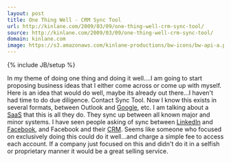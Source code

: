 ```yaml
---
layout: post
title: One Thing Well - CRM Sync Tool
url: http://kinlane.com/2009/03/09/one-thing-well-crm-sync-tool/
source: http://kinlane.com/2009/03/09/one-thing-well-crm-sync-tool/
domain: kinlane.com
image: https://s3.amazonaws.com/kinlane-productions/bw-icons/bw-api-a.png
---
```

{% include JB/setup %}

<p>
     In my theme of doing one thing and doing it well....I am going to start proposing business ideas that I either come across or come up with myself. Here is an idea that would do well, maybe its already out there...I haven't had time to do due diligence. Contact Sync Tool. Now I know this exists in several formats, between Outlook and <a class="zem_slink" title="Google" rel="homepage" href="http://google.com">Google</a>, etc. I am talking about a <a class="zem_slink" title="Software as a service" rel="wikipedia" href="http://en.wikipedia.org/wiki/Software_as_a_service">SaaS</a> that this is all they do. They sync up between all known major and minor systems. I have seen people asking of sync between <a class="zem_slink" title="LinkedIn" rel="homepage" href="http://www.linkedin.com">LinkedIn</a> and <a class="zem_slink" title="Facebook" rel="homepage" href="http://facebook.com">Facebook</a>, and Facebook and their <a class="zem_slink" title="Customer relationship management" rel="wikipedia" href="http://en.wikipedia.org/wiki/Customer_relationship_management">CRM</a>. Seems like someone who focused on exclusively doing this could do it well...and charge a simple fee to access each account. If a company just focused on this and didn't do it in a selfish or proprietary manner it would be a great selling service.
</p>